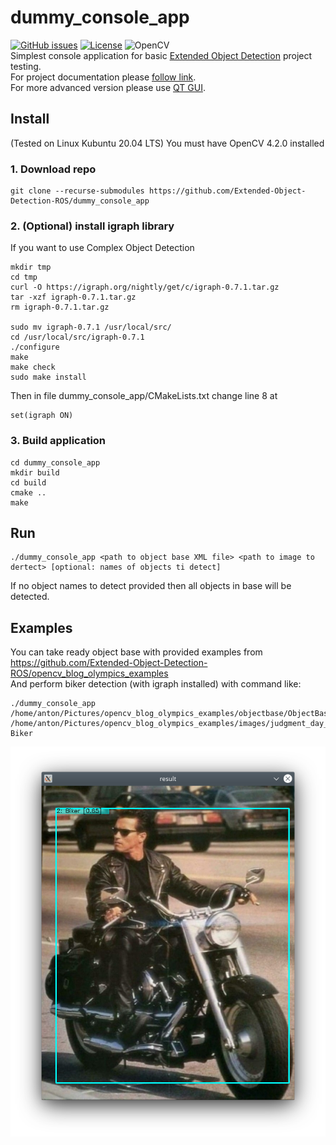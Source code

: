 # dummy_console_app

[![GitHub issues](https://img.shields.io/github/issues/Extended-Object-Detection-ROS/dummy_console_app.svg)](https://github.com/Extended-Object-Detection-ROS/dummy_console_app/issues) [![License](https://img.shields.io/badge/License-BSD%203--Clause-blue.svg)](https://opensource.org/licenses/BSD-3-Clause) ![OpenCV](https://img.shields.io/badge/opencv-4.2.0-blue)  
Simplest console application for basic [Extended Object Detection](https://github.com/Extended-Object-Detection-ROS) project testing.  
For project documentation please [follow link](https://github.com/Extended-Object-Detection-ROS/wiki_english/wiki).  
For more advanced version please use [QT GUI](https://github.com/Extended-Object-Detection-ROS/qt_gui_eod).

## Install 
(Tested on Linux Kubuntu 20.04 LTS)
You must have OpenCV 4.2.0 installed
### 1. Download repo
```
git clone --recurse-submodules https://github.com/Extended-Object-Detection-ROS/dummy_console_app
```

### 2. (Optional) install igraph library
If you want to use Complex Object Detection
```
mkdir tmp
cd tmp
curl -O https://igraph.org/nightly/get/c/igraph-0.7.1.tar.gz
tar -xzf igraph-0.7.1.tar.gz
rm igraph-0.7.1.tar.gz

sudo mv igraph-0.7.1 /usr/local/src/
cd /usr/local/src/igraph-0.7.1
./configure
make
make check
sudo make install
```
Then in file dummy_console_app/CMakeLists.txt change line 8 at
```
set(igraph ON)
```
### 3. Build application
```
cd dummy_console_app
mkdir build
cd build
cmake ..
make
```

## Run
```
./dummy_console_app <path to object base XML file> <path to image to dertect> [optional: names of objects ti detect]
```
If no object names to detect provided then all objects in base will be detected.


## Examples
You can take ready object base with provided examples from https://github.com/Extended-Object-Detection-ROS/opencv_blog_olympics_examples  
And perform biker detection (with igraph installed) with command like:
```
./dummy_console_app /home/anton/Pictures/opencv_blog_olympics_examples/objectbase/ObjectBase.xml /home/anton/Pictures/opencv_blog_olympics_examples/images/judgment_day_alone_75.jpg Biker
```

![filled gui](doc/Biker_detected.png)


